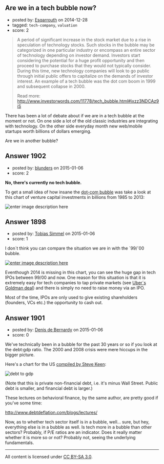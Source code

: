 ## Are we in a tech bubble now?

- posted by: [Esqarrouth](https://stackexchange.com/users/3055586/esqarrouth) on 2014-12-28
- tagged: `tech-company`, `valuation`
- score: 2

> A period of significant increase in the stock market due to a rise in
> speculation of technology stocks. Such stocks in the bubble may be
> categorized in one particular industry or encompass an entire sector
> of technology depending on investor demand. Investors start
> considering the potential for a huge profit opportunity and then
> proceed to purchase stocks that they would not typically consider.
> During this time, new technology companies will look to go public
> through initial public offers to capitalize on the demands of investor
> interest. An example of a tech bubble was the dot com boom in 1999 and
> subsequent collapse in 2000.
> 
> Read more:
> http://www.investorwords.com/11778/tech_bubble.html#ixzz3NDCAz9iS

There has been a lot of debate about if we are in a tech bubble at the moment or not. On one side a lot of the old classic industries are integrating with technology. On the other side everyday month new web/mobile startups worth billions of dollars emerging. 

Are we in another bubble?


## Answer 1902

- posted by: [blunders](https://stackexchange.com/users/216182/blunders) on 2015-01-06
- score: 2

<p><strong>No, there's currently no tech bubble.</strong></p>

<p>To get a small idea of how insane the <a href="http://en.wikipedia.org/wiki/Dot-com_bubble" rel="nofollow noreferrer">dot-com bubble</a> was take a look at this chart of venture capital investments in billions from 1985 to 2013:</p>

<p><img src="https://i.stack.imgur.com/RWVnx.png" alt="enter image description here"></p>



## Answer 1898

- posted by: [Tobias Simmel](https://stackexchange.com/users/5583811/tobias-simmel) on 2015-01-06
- score: 1

<p>I don´t think you can compare the situation we are in with the ´99/´00 bubble.</p>

<p><a href="http://blog.personalcapital.com/wp-content/uploads/2014/04/number-of-tech-ipos.png" rel="nofollow noreferrer"><img src="https://i.stack.imgur.com/YLSQE.png" alt="enter image description here"></a></p>

<p>Eventhough 2014 is missing in this chart, you can see the huge gap in tech IPOs between 99/00 and now. One reason for this situation is that it is extremely easy for tech companies to tap private markets (see <a href="http://fortune.com/2014/12/01/exclusive-uber-hires-goldman-sachs-to-raise-big-money/" rel="nofollow noreferrer">Uber´s Goldman deal</a>) and there is simply no need to raise money via an IPO.</p>

<p>Most of the time, IPOs are only used to give existing shareholders (founders, VCs etc.) the opportunity to cash out.</p>



## Answer 1901

- posted by: [Denis de Bernardy](https://stackexchange.com/users/182468/denis-de-bernardy) on 2015-01-06
- score: 0

We've technically been in a bubble for the past 30 years or so if you look at the debt:gdp ratio. The 2000 and 2008 crisis were mere hiccups in the bigger picture.

Here's a chart for the US [compiled by Steve Keen](http://www.debtdeflation.com/blogs/2014/01/08/secular-stagnation-iii-minus-the-irony/):

![debt to gdp](http://www.debtdeflation.com/blogs/wp-content/uploads/2014/01/010814_0559_Secularstag4.png)

(Note that this is private non-financial debt, i.e. it's minus Wall Street. Public debt is smaller, and financial debt is larger.)

These lectures on behavioral finance, by the same author, are pretty good if you've some time:

http://www.debtdeflation.com/blogs/lectures/

Now, as to whether tech sector itself is in a bubble, well... sure, but hey, everything else is in a bubble as well. Is tech more in a bubble than other sectors? Probably, if P/E ratios are an indicator. Does it really matter whether it is more so or not? Probably not, seeing the underlying fundamentals.



---

All content is licensed under [CC BY-SA 3.0](https://creativecommons.org/licenses/by-sa/3.0/).
